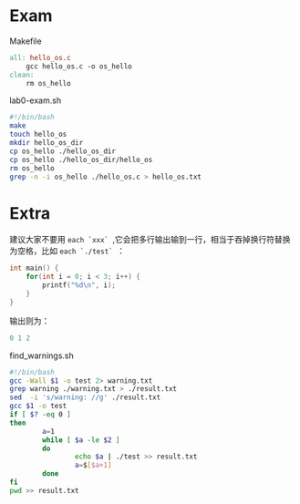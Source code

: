 # Exam

Makefile

```makefile
all: hello_os.c
	gcc hello_os.c -o os_hello
clean:
	rm os_hello
```

lab0-exam.sh

```sh
#!/bin/bash
make
touch hello_os
mkdir hello_os_dir
cp os_hello ./hello_os_dir
cp os_hello ./hello_os_dir/hello_os
rm os_hello
grep -n -i os_hello ./hello_os.c > hello_os.txt
```

# Extra

建议大家不要用 ``each `xxx` ``,它会把多行输出输到一行，相当于吞掉换行符替换为空格，比如 ``each `./test` ``：

```c
int main() {
	for(int i = 0; i < 3; i++) {
		printf("%d\n", i);
	}
}
```

输出则为：

```c
0 1 2
```

find_warnings.sh

```sh
#!/bin/bash
gcc -Wall $1 -o test 2> warning.txt
grep warning ./warning.txt > ./result.txt
sed  -i 's/warning: //g' ./result.txt
gcc $1 -o test
if [ $? -eq 0 ]
then
		a=1
		while [ $a -le $2 ]
		do
				echo $a | ./test >> result.txt
				a=$[$a+1]
		done
fi
pwd >> result.txt
```
